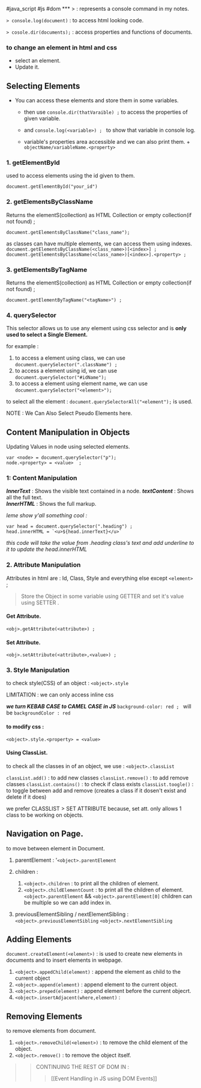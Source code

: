 #java_script #js #dom 
*** > : represents a console command in my notes. 

`> console.log(document)` : to access html looking code. 

`> cosole.dir(documents);` : access properties and functions of documents. 

### to change an element in html and css 

+ select an element. 
+ Update it. 

## Selecting Elements 

+ You can access these elements and store them in some variables. 
	+ then use `console.dir(thatVaraible) ;`  to access the properties of given variable. 
	+ and `console.log(<variable>) ; ` to show that variable in console log. 
	
	+ variable's properties area accessible and we can also print them. 
			+ `objectName/variableName.<property>`
### 1.  getElementById 

used to access elements using the id given to them. 

`document.getElementById("your_id")`

### 2. getElementsByClassName

Returns the elementS(collection) as HTML Collection or empty collection(if not found)  ; 

`document.getElementsByClassName("class_name"); `

as classes can have multiple elements, we can access them using indexes.
`document.getElementsByClassName(<class_name>)[<index>] ; `
`document.getElementsByClassName(<class_name>)[<index>].<property> ; `

### 3.  getElementsByTagName 

Returns the elementS(collection) as HTML Collection or empty collection(if not found)  ; 

`document.getElementByTagName("<tagName>") ; `  
### 4.  querySelector 

This selector allows us to use any element using css selector and is **only used to select a Single Element.**  

for example : 
1. to access a element using class, we can use `document.querySelector(".className") ; `
2. to access a element using id, we can use `document.querySelector("#idName");` 
3. to access a element using element name, we can use `document.querySelector("<element>");` 

to select all the element : 
`document.querySelectorAll("<element");` is used. 

NOTE : We Can Also Select Pseudo Elements here. 

## Content Manipulation in  Objects  

Updating Values in node using selected elements. 
```
var <node> = document.querySelector("p"); 
node.<property> = <value>  ; 
```

### 1: Content Manipulation  

***InnerText*** : Shows the visible text contained in a node. 
***textContent*** : Shows all the full text.  
***InnerHTML*** : Shows the full markup. 

*leme show y'all something cool :* 
```
var head = document.querySelector(".heading") ; 
head.innerHTML = `<u>${head.innerText}</u>`
```
*this code will take the value from .heading class's text and add underline to it to update the head.innerHTML*

### 2.  Attribute Manipulation 

Attributes in html are : Id, Class, Style and everything else except `<element>` ;

> Store the Object in some variable using GETTER and set it's value using SETTER . 
#### Get Attribute. 
`<obj>.getAttribute(<attribute>) ;`	
#### Set Attribute. 
`<obj>.setAttribute(<attribute>,<value>) ;`	

### 3.  Style Manipulation 

to check style(CSS) of an object :  `<object>.style`

LIMITATION : we can only access inline css

***we turn KEBAB CASE to CAMEL CASE in JS*** 
`background-color: red ; ` will be `backgroundColor : red `

#### to modify css : 
`<object>.style.<property> = <value>` 

#### Using  ClassList. 

 to check all the classes in of  an object, we use :  `<object>.classList`

`classList.add()` : to add new classes 
`classList.remove()` : to add remove classes 
`classList.contains()` : to check if class exists 
`classList.toogle()` : to toggle between add and remove (creates a class if it dosen't exist and delete if it does) 

we prefer CLASSLIST > SET ATTRIBUTE because, set att. only allows 1 class to be working on objects. 


## Navigation on Page.

to move between element in Document. 

1. parentElement  : 
		 '`<object>.parentElement`
		 
3. children :
	1. `<object>.children` : to print all the children of element. 
	2. `<object>.childElementCount` : to print all the children of element. 
		 `<object>.parentElement` && `<object>.parentElement[0]`
		 children can be multiple so we can add index in. 
		 
4. previousElementSibling / nextElementSibling  : 
		 `<object>.previousElementSibling` 
		 `<object>.nextElementSibling` 

## Adding Elements 

`document.createElement(<element>)`  : is used to create new elements in documents
and to insert elements in webpage. 

1.  `<object>.appedChild(element)` :   append the element as child to the current object 
2.  `<object>.append(element)` :   append element to the current object. 
3.  `<object>.preped(element)` :   append element before the current objecrt. 
4. `<object>.insertAdjacent(where,element)` : 
## Removing Elements 
to remove elements from document. 

1. `<object>.removeChild(<element>)` : to remove the child element of the object. 
2. `<object>.remove()`  :   to remove the object itself. 

>> CONTINUING THE REST OF DOM IN : 
>>> [[Event Handling in JS using DOM Events]]
>>> 
